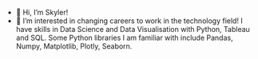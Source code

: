 - 👋 Hi, I’m Skyler!
- 👀 I’m interested in changing careers to work in the technology field! I have skills in Data Science and Data Visualisation with Python, Tableau and SQL. Some Python libraries I am familiar with include Pandas, Numpy, Matplotlib, Plotly, Seaborn. 

<!---
- 🌱 I’m currently learning Scikit and Tensorflow / looking to pick up a second programming language. Perhaps Javascript before diving into C++.
- 💞️ I’m looking to collaborate on ...
- 📫 How to reach me ...


skulu/skulu is a ✨ special ✨ repository because its `README.md` (this file) appears on your GitHub profile.
You can click the Preview link to take a look at your changes.
--->
